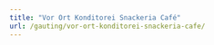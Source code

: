 ```yaml
---
title: "Vor Ort Konditorei Snackeria Café"
url: /gauting/vor-ort-konditorei-snackeria-cafe/
---
```

